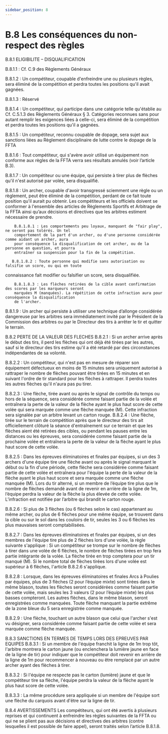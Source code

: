```yaml
---
sidebar_position: 8
---
```


# B.8 Les conséquences du non-respect des règles

B.8.1 ELIGIBILITE – DISQUALIFICATION

B.8.1.1 : Cf. C.9 des Règlements Généraux

B.8.1.2 : Un compétiteur, coupable d'enfreindre une ou plusieurs règles, sera éliminé de la compétition et
perdra toutes les positions qu'il avait gagnées.

B.8.1.3 : Réservé

B.8.1.4 : Un compétiteur, qui participe dans une catégorie telle qu'établie au Cf. C.5.1.3 des Règlements
Généraux § 3. Catégories reconnues sans pour autant remplir les exigences liées à celle-ci, sera éliminé
de la compétition et perdra toutes les positions qu'il a gagnées.

B.8.1.5 : Un compétiteur, reconnu coupable de dopage, sera sujet aux sanctions liées au Règlement
disciplinaire de lutte contre le dopage de la FFTA

B.8.1.6 : Tout compétiteur, qui s'avère avoir utilisé un équipement non conforme aux règles de la FFTA verra
ses résultats annulés (voir l’article B.3).

B.8.1.7 : Un compétiteur ou une équipe, qui persiste à tirer plus de flèches qu'il n'est autorisé par volée,
sera disqualifié.

B.8.1.8 : Un archer, coupable d'avoir transgressé sciemment une règle ou un règlement, peut être éliminé
de la compétition, perdant de ce fait toute position qu'il aurait pu obtenir. Les compétiteurs et les officiels
doivent se conformer à l'ensemble des articles de Règlements Sportifs et Arbitrage de la FFTA ainsi qu’aux
décisions et directives que les arbitres estiment nécessaire de prendre.

        B.8.1.8.1 : Les comportements peu loyaux, manquant de "fair play", ne seront pas tolérés. Un tel
        comportement de la part d'un archer, ou d'une personne considérée comme aidant un archer, aura
        pour conséquence la disqualification de cet archer, ou de la personne en question, et pourra
        entraîner sa suspension pour la fin de la compétition.

       B.8.1.8.2 : Toute personne qui modifie sans autorisation ou falsifie un score, ou qui en toute

connaissance fait modifier ou falsifier un score, sera disqualifiée.

        B.8.1.8.3 : Les flèches retirées de la cible avant confirmation des scores par les marqueurs seront
        marquées M (manquées). La répétition de cette infraction aura pour conséquence la disqualification
        de l'archer.

B.8.1.9 : Un archer qui persiste à utiliser une technique d’allonge considérée dangereuse par les arbitres
sera immédiatement invité par le Président de la Commission des arbitres ou par le Directeur des tirs à
arrêter le tir et quitter le terrain.

B.8.2 PERTE DE LA VALEUR DES FLECHES
B.8.2.1 : Si un archer arrive après le début des tirs, il perd les flèches qui ont déjà été tirées par les autres,
sauf si le directeur des tirs estime qu'il a été retardé par des circonstances indépendantes de sa volonté.

B.8.2.2 : Un compétiteur, qui n'est pas en mesure de réparer son équipement défectueux en moins de 15
minutes sera uniquement autorisé à rattraper le nombre de flèches pouvant être tirées en 15 minutes et
en suivant l'ordre de tir standard pour les flèches à rattraper. Il perdra toutes les autres flèches qu'il n'aura
pas pu tirer.

B.8.2.3 : Une flèche, tirée avant ou après le signal de contrôle du temps ou hors de la séquence, sera
considérée comme faisant partie de la volée et entraînera la perte de la valeur de la flèche ayant le plus
haut score de cette volée qui sera marquée comme une flèche manquée (M). Cette infraction sera signalée
par un arbitre levant un carton rouge.
B.8.2.4 : Une flèche, tirée sur le terrain de compétition après que le directeur des tirs ait officiellement
clôturé la séance d'entraînement sur ce terrain et que les flèches aient été retirées des cibles, ou pendant
les pauses entre les distances ou les épreuves, sera considérée comme faisant partie de la prochaine volée
et entraînera la perte de la valeur de la flèche ayant le plus haut score de cette volée.

B.8.2.5 : Dans les épreuves éliminatoires et finales par équipes, si un des 3 archers d'une équipe tire une
flèche avant ou après le signal marquant le début ou la fin d'une période, cette flèche sera considérée
comme faisant partie de cette volée et entraînera pour l'équipe la perte de la valeur de la flèche ayant le
plus haut score et sera marquée comme une flèche manquée (M). Lors du tir alterné, si un membre de
l’équipe tire plus que le nombre de flèches demandé avant de revenir en arrière de la ligne de 1m, l’équipe
perdra la valeur de la flèche la plus élevée de cette volée. L’infraction est notifiée par l’arbitre qui brandit le
carton rouge.

B.8.2.6 : Si plus de 3 flèches (ou 6 flèches selon le cas) appartenant au même archer, ou plus de 6 flèches
pour une même équipe, se trouvent dans la cible ou sur le sol dans les couloirs de tir, seules les 3 ou 6
flèches les plus mauvaises seront comptabilisées.

B.8.2.7 : Dans les épreuves éliminatoires et finales par équipes, si un des membres de l'équipe tire plus de
2 flèches lors d'une volée, la règle suivante s'applique :
Si un compétiteur se trompe sur le nombre de flèches à tirer dans une volée de 6 flèches, le nombre de
flèches tirées en trop fera partie intégrante de la volée. La flèche tirée en trop comptera pour un tir manqué
(M). Si le nombre total de flèches tirées lors d'une volée est supérieur à 6 flèches, l'article B.8.2.6 s'applique.

B.8.2.8 : Lorsque, dans les épreuves éliminatoires et finales Arcs à Poulies par équipes, plus de 3 flèches
(2 pour l’équipe mixte) sont tirées dans le même blason, toutes les flèches seront considérées comme
faisant partie de cette volée, mais seules les 3 valeurs (2 pour l’équipe mixte) les plus basses compteront.
Les autres flèches, dans le même blason, seront enregistrées comme manquées. Toute flèche manquant
la partie extrême de la zone bleue du 5 sera enregistrée comme manquée.

B.8.2.9 : Une flèche, touchant un autre blason que celui que l'archer s'est vu désigner, sera considérée
comme faisant partie de cette volée et sera marquée comme flèche manquée.

B.8.3 SANCTIONS EN TERMES DE TEMPS LORS DES EPREUVES PAR EQUIPES
B.8.3.1 : Si un membre de l'équipe franchit la ligne de 1m trop tôt, l'arbitre montrera le carton jaune (ou
enclenchera la lumière jaune en face de la ligne de tir) pour indiquer que le compétiteur doit revenir en
arrière de la ligne de 1m pour recommencer à nouveau ou être remplacé par un autre archer ayant des
flèches à tirer.

B.8.3.2 : Si l'équipe ne respecte pas le carton (lumière) jaune et que le compétiteur tire sa flèche, l'équipe
perdra la valeur de la flèche ayant le plus haut score de cette volée.

B.8.3.3 : La même procédure sera appliquée si un membre de l'équipe sort une flèche du carquois avant
d'être sur la ligne de tir.

B.8.4 AVERTISSEMENTS
Les compétiteurs, qui ont été avertis à plusieurs reprises et qui continuent à enfreindre les règles suivantes
de la FFTA ou qui ne se plient pas aux décisions et directives des arbitres (contre lesquelles il est possible
de faire appel), seront traités selon l’article B.8.1.8.
